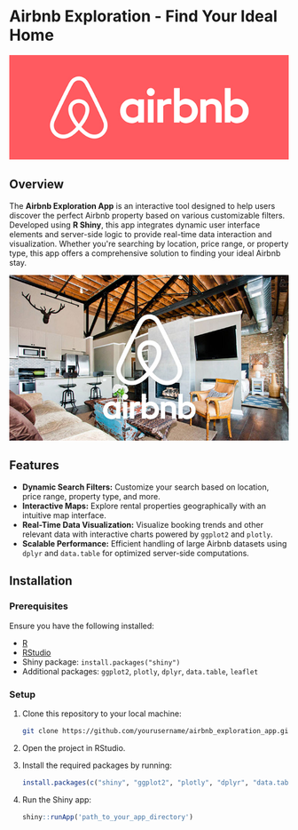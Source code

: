 
# Airbnb Exploration - Find Your Ideal Home

![Airbnb Logo](./airbnb_logo.jpg)

## Overview

The **Airbnb Exploration App** is an interactive tool designed to help users discover the perfect Airbnb property based on various customizable filters. Developed using **R Shiny**, this app integrates dynamic user interface elements and server-side logic to provide real-time data interaction and visualization. Whether you're searching by location, price range, or property type, this app offers a comprehensive solution to finding your ideal Airbnb stay.

![Airbnb Exploration](./airbnb_guide.jpg)

## Features

- **Dynamic Search Filters:** Customize your search based on location, price range, property type, and more.
- **Interactive Maps:** Explore rental properties geographically with an intuitive map interface.
- **Real-Time Data Visualization:** Visualize booking trends and other relevant data with interactive charts powered by `ggplot2` and `plotly`.
- **Scalable Performance:** Efficient handling of large Airbnb datasets using `dplyr` and `data.table` for optimized server-side computations.
  

## Installation

### Prerequisites

Ensure you have the following installed:

- [R](https://cran.r-project.org/)
- [RStudio](https://rstudio.com/)
- Shiny package: `install.packages("shiny")`
- Additional packages: `ggplot2`, `plotly`, `dplyr`, `data.table`, `leaflet`

### Setup

1. Clone this repository to your local machine:
   ```bash
   git clone https://github.com/yourusername/airbnb_exploration_app.git
   ```
2. Open the project in RStudio.

3. Install the required packages by running:
   ```r
   install.packages(c("shiny", "ggplot2", "plotly", "dplyr", "data.table", "leaflet"))
   ```

4. Run the Shiny app:
   ```r
   shiny::runApp('path_to_your_app_directory')
   ```



